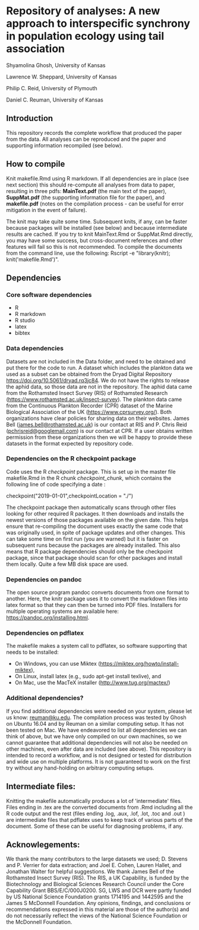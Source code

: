 # Repository of analyses: A new approach to interspecific synchrony in population ecology using tail association

Shyamolina Ghosh, University of Kansas 

Lawrence W. Sheppard, University of Kansas

Philip C. Reid, University of Plymouth

Daniel C. Reuman, University of Kansas

## Introduction
This repository records the complete workflow that produced the paper from the data. All 
analyses can be reproduced and the paper and supporting information recompiled (see below).

## How to compile
Knit makefile.Rmd using R markdown. If all dependencies are in place (see next section) 
this should re-compute all analyses from data to paper, resulting in three pdfs: 
**MainText.pdf** (the main text of the paper), **SuppMat.pdf** (the 
supporting information file for the paper), and **makefile.pdf** (notes on the 
compilation process - can be useful for error mitigation in the event of failure).

The knit may take quite some time. Subsequent knits, if any, 
can be faster because packages will be installed (see below) and because intermediate 
results are cached. If you try to knit MainText.Rmd or SuppMat.Rmd directly, you may have some 
success, but cross-document references and other features will fail so this is not recommended.
To compile the documents from the command line, use the following: Rscript -e "library(knitr); knit('makefile.Rmd')".

## Dependencies

### Core software dependencies
   - R 
   - R markdown
   - R studio
   - latex 
   - bibtex

### Data dependencies
Datasets are not included in the Data folder, and need to be obtained and put there for the code
to run. A dataset which includes the plankton data we used as a subset can be obtained from the 
Dryad Digital Repository https://doi.org/10.5061/dryad.rq3jc84. We do not have the rights
to release the aphid data, so those data are not in the repository. 
The aphid data came from the 
Rothamsted Insect Survey (RIS) of Rothamsted Research (https://www.rothamsted.ac.uk/insect-survey). The plankton data came from the Continuous Plankton
Recorder (CPR) dataset of the Marine Biological Association of the UK (https://www.cprsurvey.org/). Both organizations 
have clear policies for sharing data on their websites. James Bell (james.bell@rothamsted.ac.uk) 
is our contact at RIS and P. Chris Reid (pchrisreid@googlemail.com) is our contact at CPR. 
If a user obtains written permission from these organizations then we will be happy to provide 
these datasets in the format expected by repository code.

### Dependencies on the R checkpoint package

Code uses the R *checkpoint* package. This is set up in the master file makefile.Rmd in the 
R chunk *checkpoint_chunk*, which contains the following line of code specifying a date :

checkpoint("2019-01-01",checkpointLocation = "./")

The checkpoint package then automatically scans through other files looking for other required R 
packages. It then downloads and installs the newest versions of those packages available on the 
given date. This helps ensure that re-compiling the document uses exactly the same code that was 
originally used, in spite of package updates and other changes. This can take some time on first 
run (you are warned) but it is faster on subsequent runs because the packages are already 
installed. This also means that R package dependencies should only be the checkpoint package, 
since that package should scan for other packages and install them locally. Quite a few MB disk 
space are used.

### Dependencies on pandoc
The open source program pandoc converts documents from one format to another. 
Here, the knitr package uses it to convert the markdown files into latex format so that 
they can then be turned into PDF files. Installers for multiple operating systems are available 
here: https://pandoc.org/installing.html.

### Dependencies on pdflatex
The makefile makes a system call to pdflatex, so software supporting that needs to be installed:
 - On Windows, you can use Miktex (https://miktex.org/howto/install-miktex),
 - On Linux, install latex (e.g., sudo apt-get install texlive), and
 - On Mac, use the MacTeX installer (http://www.tug.org/mactex/)

### Additional dependencies?
If you find additional dependencies were needed on your system, please let us know: 
reuman@ku.edu. The compilation process was tested by Ghosh on Ubuntu 16.04 and by 
Reuman on a similar computing setup. It has not been 
tested on Mac. We have endeavored to list all dependencies we can think of above, but we have 
only compiled on our own machines, so we cannot guarantee that additional dependencies will not 
also be needed on other machines, even after data are included (see above). This repository is 
intended to record a workflow, and is not designed or tested for distribution and wide use on 
multiple platforms. It is not guaranteed to work on the first try without any hand-holding on 
arbitrary computing setups.

## Intermediate files:
Knitting the makefile automatically produces a lot of 'intermediate' files. Files ending in .tex 
are the converted documents from .Rmd including all the R code output and the rest (files ending 
.log, .aux, .lof, .lot, .toc and .out ) are intermediate files that pdflatex uses to keep track 
of various parts of the document. Some of these can be useful for diagnosing problems, if any.

## Acknowlegements:
We thank the many contributors to the large datasets we used; D. Stevens and P. Verrier for 
data extraction; and Joel E. Cohen, Lauren Hallet, and Jonathan Walter for helpful 
suggestions. We thank James Bell of the Rothamsted Insect Survey (RIS). The RIS, a UK Capability,
is funded by the Biotechnology and Biological Sciences Research Council under the Core
Capability Grant BBS/E/C/000J0200. SG, LWS and DCR were partly funded by US National Science
Foundation grants 1714195 and 1442595 and the James S McDonnell Foundation. 
Any opinions, findings, and conclusions or recommendations expressed in this 
material are those of the author(s) and do not necessarily reflect the views of the National 
Science Foundation or the McDonnell Foundation.











